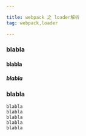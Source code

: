 ```yaml
---

title: webpack 之 loader解析
tag: webpack,loader

---
```


### blabla

#### blabla

##### blabla


### blabla
```
blabla
blabla
blabla
blabla
blabla

```
